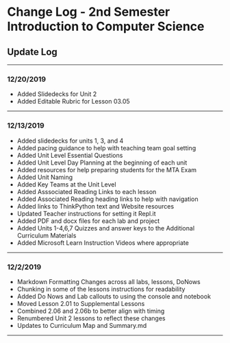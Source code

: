 # Change Log - 2nd Semester Introduction to Computer Science

## Update Log

-----------------

### 12/20/2019

* Added Slidedecks for Unit 2
* Added Editable Rubric for Lesson 03.05

------------------

### 12/13/2019

* Added slidedecks for units 1, 3, and 4
* Added pacing guidance to help with teaching team goal setting
* Added Unit Level Essential Questions
* Added Unit Level Day Planning at the beginning of each unit
* Added resources for help preparing students for the MTA Exam
* Added Unit Naming
* Added Key Teams at the Unit Level
* Added Asssociated Reading Links to each lesson
* Added Associated Reading heading links to help with navigation
* Added links to ThinkPython text and Website resources
* Updated Teacher instructions for setting it Repl.it
* Added PDF and docx files for each lab and project
* Added Units 1-4,6,7 Quizzes and answer keys to the Additional Curriculum Materials
* Added Microsoft Learn Instruction Videos where appropriate

------------------

### 12/2/2019

* Markdown Formatting Changes across all labs, lessons, DoNows
* Chunking in some of the lessons instructions for readability
* Added Do Nows and Lab callouts to using the console and notebook
* Moved Lesson 2.01 to Supplemental Lessons
* Combined 2.06 and 2.06b to better align with timing
* Renumbered Unit 2 lessons to reflect these changes
* Updates to Curriculum Map and Summary.md

------------------
